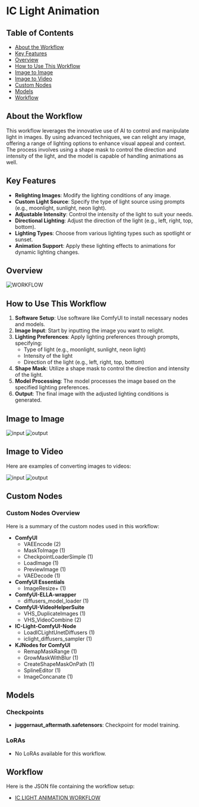 # IC Light Animation

## Table of Contents
- [About the Workflow](#about-the-workflow)
- [Key Features](#key-features)
- [Overview](#overview)
- [How to Use This Workflow](#how-to-use-this-workflow)
- [Image to Image](#image-to-image)
- [Image to Video](#image-to-video)
- [Custom Nodes](#custom-nodes)
- [Models](#models)
- [Workflow](#workflow)

## About the Workflow
This workflow leverages the innovative use of AI to control and manipulate light in images. By using advanced techniques, we can relight any image, offering a range of lighting options to enhance visual appeal and context. The process involves using a shape mask to control the direction and intensity of the light, and the model is capable of handling animations as well.

## Key Features

- **Relighting Images**: Modify the lighting conditions of any image.
- **Custom Light Source**: Specify the type of light source using prompts (e.g., moonlight, sunlight, neon light).
- **Adjustable Intensity**: Control the intensity of the light to suit your needs.
- **Directional Lighting**: Adjust the direction of the light (e.g., left, right, top, bottom).
- **Lighting Types**: Choose from various lighting types such as spotlight or sunset.
- **Animation Support**: Apply these lighting effects to animations for dynamic lighting changes.

## Overview

![WORKFLOW](workflow.png)

## How to Use This Workflow
1. **Software Setup**: Use software like ComfyUI to install necessary nodes and models.
2. **Image Input**: Start by inputting the image you want to relight.
3. **Lighting Preferences**: Apply lighting preferences through prompts, specifying:
    - Type of light (e.g., moonlight, sunlight, neon light)
    - Intensity of the light
    - Direction of the light (e.g., left, right, top, bottom)
4. **Shape Mask**: Utilize a shape mask to control the direction and intensity of the light.
5. **Model Processing**: The model processes the image based on the specified lighting preferences.
6. **Output**: The final image with the adjusted lighting conditions is generated.

## Image to Image

![input](I1.jpg)
![output](O1.png)

## Image to Video

Here are examples of converting images to videos:

![input](IMAGE1.png)
![output](OUTPUT%20buddha.gif)

## Custom Nodes

### Custom Nodes Overview

Here is a summary of the custom nodes used in this workflow:

- **ComfyUI**
  - VAEEncode (2)
  - MaskToImage (1)
  - CheckpointLoaderSimple (1)
  - LoadImage (1)
  - PreviewImage (1)
  - VAEDecode (1)
- **ComfyUI Essentials**
  - ImageResize+ (1)
- **ComfyUI-ELLA-wrapper**
  - diffusers_model_loader (1)
- **ComfyUI-VideoHelperSuite**
  - VHS_DuplicateImages (1)
  - VHS_VideoCombine (2)
- **IC-Light-ComfyUI-Node**
  - LoadICLightUnetDiffusers (1)
  - iclight_diffusers_sampler (1)
- **KJNodes for ComfyUI**
  - RemapMaskRange (1)
  - GrowMaskWithBlur (1)
  - CreateShapeMaskOnPath (1)
  - SplineEditor (1)
  - ImageConcanate (1)

## Models

### Checkpoints

- **juggernaut_aftermath.safetensors**: Checkpoint for model training.

### LoRAs

- No LoRAs available for this workflow.

## Workflow

Here is the JSON file containing the workflow setup:

- [IC LIGHT ANIMATION WORKFLOW](IC%20LIGHT%20ANIMATION%20WORKING.json)
